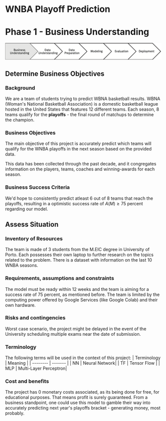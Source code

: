 # WNBA Playoff Prediction



# Phase 1 - Business Understanding

![](./imgs/phase1.png)

## Determine Business Objectives

### Background

We are a team of students trying to predict WBNA basketball results. WBNA (Woman's National Basketball Association) is a domestic basketball league hosted in the United States that features 12 different teams. Each season, 8 teams qualify for the **playoffs** - the final round of matchups to determine the champion.

### Business Objectives

The main objective of this project is accurately predict which teams will qualify for the WNBA playoffs in the next season based on the provided data.

This data has been collected through the past decade, and it congregates information on the players, teams, coaches and winning-awards for each season.

### Business Success Criteria

We'd hope to consistently predict atleast 6 out of 8 teams that reach the playoffs, resulting in a optimistic success rate of $A(M) \ge 75$ percent regarding our model.

## Assess Situation

### Inventory of Resources
The team is made of 3 students from the M.EIC degree in University of Porto. Each possesses their own laptop to further research on the topics related to the problem. There is a dataset with information on the last 10 WNBA seasons.

### Requirements, assumptions and constraints

The model must be ready within 12 weeks and the team is aiming for a success rate of 75 percent, as mentioned before. The team is limited by the computing power offered by Google Services (like Google Colab) and their own hardware.

### Risks and contingencies

Worst case scenario, the project might be delayed in the event of the University scheduling multiple exams near the date of submission.

### Terminology
The following terms will be used in the context of this project:
| Terminology | Meaning |
| -------- | ------- |
| NN | Neural Network|
| TF | Tensor Flow |
| MLP | Multi-Layer Perceptron|

### Cost and benefits
The project has 0 monetary costs associated, as its being done for free, for educational purposes. That means profit is surely guaranteed. From a business standpoint, one could use this model to gamble their way into accurately predicting next year's playoffs bracket - generating money, most probably.

